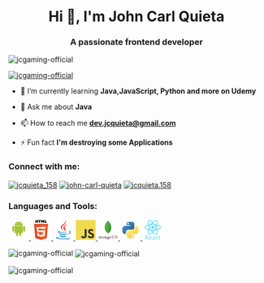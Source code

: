 <h1 align="center">Hi 👋, I'm John Carl Quieta</h1>
<h3 align="center">A passionate frontend developer</h3>

<p align="left"> <img src="https://komarev.com/ghpvc/?username=jcgaming-official&label=Profile%20views&color=0e75b6&style=flat" alt="jcgaming-official" /> </p>

<p align="left"> <a href="https://github.com/ryo-ma/github-profile-trophy"><img src="https://github-profile-trophy.vercel.app/?username=jcgaming-official" alt="jcgaming-official" /></a> </p>

- 🌱 I’m currently learning **Java,JavaScript, Python and more on Udemy**

- 💬 Ask me about **Java**

- 📫 How to reach me **dev.jcquieta@gmail.com**

- ⚡ Fun fact **I'm destroying some Applications**

<h3 align="left">Connect with me:</h3>
<p align="left">
<a href="https://twitter.com/jcquieta_158" target="blank"><img align="center" src="https://raw.githubusercontent.com/rahuldkjain/github-profile-readme-generator/master/src/images/icons/Social/twitter.svg" alt="jcquieta_158" height="30" width="40" /></a>
<a href="https://linkedin.com/in/john-carl-quieta" target="blank"><img align="center" src="https://raw.githubusercontent.com/rahuldkjain/github-profile-readme-generator/master/src/images/icons/Social/linked-in-alt.svg" alt="john-carl-quieta" height="30" width="40" /></a>
<a href="https://fb.com/jcquieta.158" target="blank"><img align="center" src="https://raw.githubusercontent.com/rahuldkjain/github-profile-readme-generator/master/src/images/icons/Social/facebook.svg" alt="jcquieta.158" height="30" width="40" /></a>
</p>

<h3 align="left">Languages and Tools:</h3>
<p align="left"> <a href="https://developer.android.com" target="_blank" rel="noreferrer"> <img src="https://raw.githubusercontent.com/devicons/devicon/master/icons/android/android-original-wordmark.svg" alt="android" width="40" height="40"/> </a> <a href="https://www.w3.org/html/" target="_blank" rel="noreferrer"> <img src="https://raw.githubusercontent.com/devicons/devicon/master/icons/html5/html5-original-wordmark.svg" alt="html5" width="40" height="40"/> </a> <a href="https://www.java.com" target="_blank" rel="noreferrer"> <img src="https://raw.githubusercontent.com/devicons/devicon/master/icons/java/java-original.svg" alt="java" width="40" height="40"/> </a> <a href="https://developer.mozilla.org/en-US/docs/Web/JavaScript" target="_blank" rel="noreferrer"> <img src="https://raw.githubusercontent.com/devicons/devicon/master/icons/javascript/javascript-original.svg" alt="javascript" width="40" height="40"/> </a> <a href="https://www.mongodb.com/" target="_blank" rel="noreferrer"> <img src="https://raw.githubusercontent.com/devicons/devicon/master/icons/mongodb/mongodb-original-wordmark.svg" alt="mongodb" width="40" height="40"/> </a> <a href="https://www.python.org" target="_blank" rel="noreferrer"> <img src="https://raw.githubusercontent.com/devicons/devicon/master/icons/python/python-original.svg" alt="python" width="40" height="40"/> </a> <a href="https://reactjs.org/" target="_blank" rel="noreferrer"> <img src="https://raw.githubusercontent.com/devicons/devicon/master/icons/react/react-original-wordmark.svg" alt="react" width="40" height="40"/> </a> </p>

<p><img align="left" src="https://github-readme-stats.vercel.app/api/top-langs?username=jcgaming-official&show_icons=true&locale=en&layout=compact" alt="jcgaming-official" /></p>

<p>&nbsp;<img align="center" src="https://github-readme-stats.vercel.app/api?username=jcgaming-official&show_icons=true&locale=en" alt="jcgaming-official" /></p>

<p><img align="center" src="https://github-readme-streak-stats.herokuapp.com/?user=jcgaming-official&" alt="jcgaming-official" /></p>

